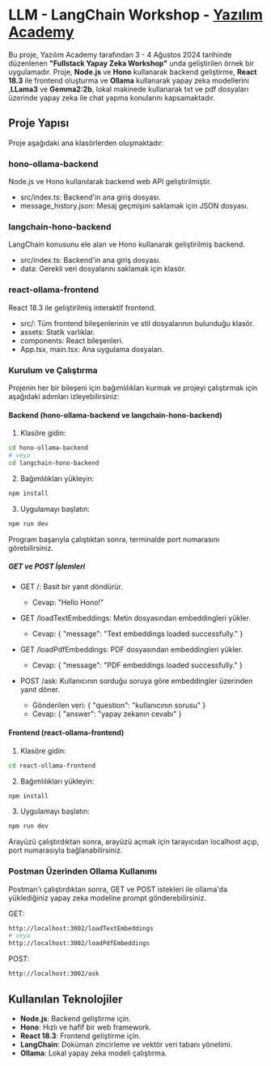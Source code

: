 # LLM - LangChain Workshop - [Yazılım Academy](https://www.linkedin.com/posts/altudev_nodejs-yapayzeka-react-activity-7222170290942803968-6yLM?utm_source=share&utm_medium=member_desktop)

Bu proje, Yazılım Academy tarafından 3 - 4 Ağustos 2024 tarihinde düzenlenen **"Fullstack Yapay Zeka Workshop"** unda geliştirilen örnek bir uygulamadır. Proje, **Node.js** ve **Hono** kullanarak backend geliştirme, **React 18.3** ile frontend oluşturma ve **Ollama** kullanarak yapay zeka modellerini ,**LLama3** ve **Gemma2:2b**, lokal makinede kullanarak txt ve pdf dosyaları üzerinde yapay zeka ile chat yapma konularını kapsamaktadır.

## Proje Yapısı
Proje aşağıdaki ana klasörlerden oluşmaktadır:

### hono-ollama-backend

Node.js ve Hono kullanılarak backend web API geliştirilmiştir.
 * src/index.ts: Backend'in ana giriş dosyası.
 * message_history.json: Mesaj geçmişini saklamak için JSON dosyası.

### langchain-hono-backend

LangChain konusunu ele alan ve Hono kullanarak geliştirilmiş backend.
 * src/index.ts: Backend'in ana giriş dosyası.
 * data: Gerekli veri dosyalarını saklamak için klasör.

### react-ollama-frontend

React 18.3 ile geliştirilmiş interaktif frontend.
 * src/: Tüm frontend bileşenlerinin ve stil dosyalarının bulunduğu klasör.
 * assets: Statik varlıklar.
 * components: React bileşenleri.
 * App.tsx, main.tsx: Ana uygulama dosyaları.

### Kurulum ve Çalıştırma
Projenin her bir bileşeni için bağımlılıkları kurmak ve projeyi çalıştırmak için aşağıdaki adımları izleyebilirsiniz:

#### Backend (hono-ollama-backend ve langchain-hono-backend)
1. Klasöre gidin:
````bash
cd hono-ollama-backend
# veya
cd langchain-hono-backend
````

2. Bağımlılıkları yükleyin:

````bash
npm install
````

3. Uygulamayı başlatın:
````bash
npm run dev
````

Program başarıyla çalıştıktan sonra, terminalde port numarasını görebilirsiniz.

##### GET ve POST İşlemleri
* GET /:
Basit bir yanıt döndürür.
    - Cevap: "Hello Hono!"

* GET /loadTextEmbeddings:
Metin dosyasından embeddingleri yükler.
    - Cevap: { "message": "Text embeddings loaded successfully." }

* GET /loadPdfEmbeddings: PDF dosyasından embeddingleri yükler.
    - Cevap: { "message": "PDF embeddings loaded successfully." }

* POST /ask: Kullanıcının sorduğu soruya göre embeddingler üzerinden yanıt döner.
    - Gönderilen veri: { "question": "kullanıcının sorusu" }
    - Cevap: { "answer": "yapay zekanın cevabı" }


#### Frontend (react-ollama-frontend)
1. Klasöre gidin:
````bash
cd react-ollama-frontend
````

2. Bağımlılıkları yükleyin:

````bash
npm install
````

3. Uygulamayı başlatın:
````bash
npm run dev
````
Arayüzü çalıştırdıktan sonra, arayüzü açmak için tarayıcıdan localhost açıp, port numarasıyla bağlanabilirsiniz. 

### Postman Üzerinden Ollama Kullanımı
Postman'ı çalıştırdıktan sonra, GET ve POST istekleri ile ollama'da yüklediğiniz yapay zeka modeline prompt gönderebilirsiniz. 

GET: 
````bash
http://localhost:3002/loadTextEmbeddings
# veya
http://localhost:3002/loadPdfEmbeddings
````

POST:
````bash
http://localhost:3002/ask
````


## Kullanılan Teknolojiler
 * **Node.js**: Backend geliştirme için.
 * **Hono**: Hızlı ve hafif bir web framework.
 * **React 18.3**: Frontend geliştirme için.
 * **LangChain**: Doküman zincirleme ve vektör veri tabanı yönetimi.
 * **Ollama**: Lokal yapay zeka modeli çalıştırma.

